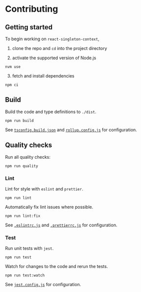 # Contributing

## Getting started

To begin working on `react-singleton-context`,

1. clone the repo and `cd` into the project directory

2. activate the supported version of Node.js

```
nvm use
```

3. fetch and install dependencies

```
npm ci
```

## Build

Build the code and type definitions to `./dist`.

```
npm run build
```

See [`tsconfig.build.json`](./tsconfig.build.json) and [`rollup.config.js`](./rollup.config.js) for configuration.

## Quality checks

Run all quality checks:

```
npm run quality
```

### Lint

Lint for style with `eslint` and `prettier`.

```
npm run lint
```

Automatically fix lint issues where possible.

```
npm run lint:fix
```

See [`.eslintrc.js`](./.eslintrc.js) and [`.prettierrc.js`](./.prettierrc.js) for configuration.

### Test

Run unit tests with `jest`.

```
npm run test
```

Watch for changes to the code and rerun the tests.

```
npm run test:watch
```

See [`jest.config.js`](./jest.config.js) for configuration.
